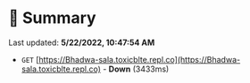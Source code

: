 # 📖 Summary
Last updated: **5/22/2022, 10:47:54 AM**

- `GET` [https://Bhadwa-sala.toxicblte.repl.co](https://Bhadwa-sala.toxicblte.repl.co) - **Down** (3433ms)
